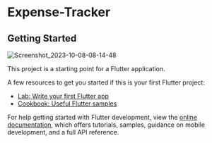# Expense-Tracker


## Getting Started


![Screenshot_2023-10-08-08-14-48](https://github.com/Tarekyousseff/physical_fitness_planner/assets/149389639/940dbac9-910f-4925-be51-2ecfee44cd69)


This project is a starting point for a Flutter application.

A few resources to get you started if this is your first Flutter project:

- [Lab: Write your first Flutter app](https://docs.flutter.dev/get-started/codelab)
- [Cookbook: Useful Flutter samples](https://docs.flutter.dev/cookbook)

For help getting started with Flutter development, view the
[online documentation](https://docs.flutter.dev/), which offers tutorials,
samples, guidance on mobile development, and a full API reference.
